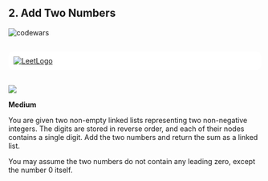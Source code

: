 ## 2. Add Two Numbers

![codewars](https://www.codewars.com/users/eliyahukoren/badges/large)

##

<div style="padding: 10px; background-color: rgba(255,255,255, 1); margin-bottom: 5px; border-radius: 10px;">
    <a href="https://leetcode.com/problems/minimum-amount-of-time-to-collect-garbage/">
        <img src="https://leetcode.com/_next/static/images/logo-large-dark-94099a3702daad8363bf79c3faef5a3f.png" alt="LeetLogo"/>
    </a>
</div>

##

![](https://img.shields.io/github/actions/workflow/status/eliyahukoren/leetcode-2-two-numbers/actions.yml?label=2%20LeetCode&logo=logo)

**Medium**

You are given two non-empty linked lists representing two non-negative integers. The digits are stored in reverse order, and each of their nodes contains a single digit. Add the two numbers and return the sum as a linked list.

You may assume the two numbers do not contain any leading zero, except the number 0 itself.
